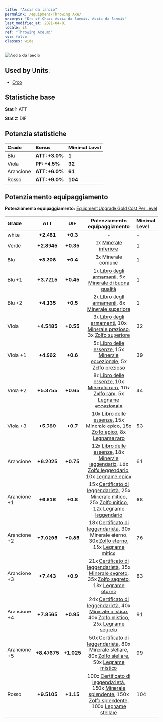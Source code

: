 ```yaml
---
title: "Ascia da lancio"
permalink: /equipment/Throwing Axe/
excerpt: "Era of Chaos Ascia da lancio. Ascia da lancio"
last_modified_at: 2021-04-01
locale: it
ref: "Throwing Axe.md"
toc: false
classes: wide
---
```


  ![Ascia da lancio](/images/e/e_4031.png)

## Used by Units:

* [Orco](/it/units/Orc/) 


## Statistiche base
 **Stat 1:** ATT

 **Stat 2:** DIF

## Potenzia statistiche

  |     Grade    |   Bonus | Minimal Level | 
  |:-------------|:--------|:--------------| 
  | Blu | **ATT: +3.0%** | **1** | 
  | Viola | **PF: +4.5%** | **32** | 
  | Arancione | **ATT: +6.0%** | **61** | 
  | Rosso | **ATT: +9.0%** | **104** | 


## Potenziamento equipaggiamento
 **Potenziamento equipaggiamento:** [Equipment Upgrade Gold Cost Per Level](/equipment/EquipmentUpgradeCostPerLevel/) 

  |          Grade      | ATT | DIF | Potenziamento equipaggiamento | Minimal Level |
  |:--------------------|:---------:|:---------:|:----------------:|:--------------|
  | white | **+2.481** | **+0.3** | - | - |
  | Verde | **+2.8945** | **+0.35** | 1x [Minerale inferiore](/it/Items/mat_1/) | 1 |
  | Blu | **+3.308** | **+0.4** | 3x [Minerale comune](/it/Items/mat_6/) | 1 |
  | Blu +1 | **+3.7215** | **+0.45** | 1x [Libro degli armamenti](/it/Items/mat_18/), 5x [Minerale di buona qualità](/it/Items/mat_12/) | 1 |
  | Blu +2 | **+4.135** | **+0.5** | 2x [Libro degli armamenti](/it/Items/mat_25/), 8x [Minerale superiore](/it/Items/mat_19/) | 1 |
  | Viola | **+4.5485** | **+0.55** | 3x [Libro degli armamenti](/it/Items/mat_32/), 10x [Minerale prezioso](/it/Items/mat_26/), 3x [Zolfo superiore](/it/Items/mat_22/) | 32 |
  | Viola +1 | **+4.962** | **+0.6** | 5x [Libro delle essenze](/it/Items/mat_39/), 15x [Minerale eccezionale](/it/Items/mat_33/), 5x [Zolfo prezioso](/it/Items/mat_29/) | 39 |
  | Viola +2 | **+5.3755** | **+0.65** | 8x [Libro delle essenze](/it/Items/mat_46/), 10x [Minerale raro](/it/Items/mat_40/), 10x [Zolfo raro](/it/Items/mat_43/), 5x [Legname eccezionale](/it/Items/mat_34/) | 44 |
  | Viola +3 | **+5.789** | **+0.7** | 10x [Libro delle essenze](/it/Items/mat_53/), 15x [Minerale epico](/it/Items/mat_47/), 15x [Zolfo epico](/it/Items/mat_50/), 8x [Legname raro](/it/Items/mat_41/) | 53 |
  | Arancione | **+6.2025** | **+0.75** | 12x [Libro delle essenze](/it/Items/mat_60/), 18x [Minerale leggendario](/it/Items/mat_54/), 18x [Zolfo leggendario](/it/Items/mat_57/), 10x [Legname epico](/it/Items/mat_48/) | 61 |
  | Arancione +1 | **+6.616** | **+0.8** | 15x [Certificato di leggendarietà](/it/Items/mat_67/), 25x [Minerale mitico](/it/Items/mat_61/), 25x [Zolfo mitico](/it/Items/mat_64/), 12x [Legname leggendario](/it/Items/mat_55/) | 68 |
  | Arancione +2 | **+7.0295** | **+0.85** | 18x [Certificato di leggendarietà](/it/Items/mat_74/), 30x [Minerale eterno](/it/Items/mat_68/), 30x [Zolfo eterno](/it/Items/mat_71/), 15x [Legname mitico](/it/Items/mat_62/) | 76 |
  | Arancione +3 | **+7.443** | **+0.9** | 21x [Certificato di leggendarietà](/it/Items/mat_81/), 35x [Minerale segreto](/it/Items/mat_75/), 35x [Zolfo segreto](/it/Items/mat_78/), 18x [Legname eterno](/it/Items/mat_69/) | 83 |
  | Arancione +4 | **+7.8565** | **+0.95** | 24x [Certificato di leggendarietà](/it/Items/mat_88/), 40x [Minerale mistico](/it/Items/mat_82/), 40x [Zolfo mistico](/it/Items/mat_85/), 25x [Legname segreto](/it/Items/mat_76/) | 91 |
  | Arancione +5 | **+8.47675** | **+1.025** | 50x [Certificato di leggendarietà](/it/Items/mat_95/), 80x [Minerale stellare](/it/Items/mat_89/), 80x [Zolfo stellare](/it/Items/mat_92/), 50x [Legname mistico](/it/Items/mat_83/) | 99 |
  | Rosso | **+9.5105** | **+1.15** | 100x [Certificato di leggendarietà](/it/Items/mat_102/), 150x [Minerale splendente](/it/Items/mat_96/), 150x [Zolfo splendente](/it/Items/mat_99/), 100x [Legname stellare](/it/Items/mat_90/) | 104 |

